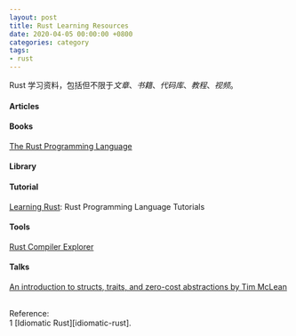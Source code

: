 ```yaml
---
layout: post
title: Rust Learning Resources
date: 2020-04-05 00:00:00 +0800
categories: category
tags:
- rust
---
```


Rust 学习资料，包括但不限于*文章*、*书籍*、*代码库*、*教程*、*视频*。

<h4>Articles</h4>

<h4>Books</h4>

[The Rust Programming Language][trpl]

<h4>Library</h4>

<h4>Tutorial</h4>

[Learning Rust](https://learning-rust.github.io/): Rust Programming Language Tutorials

<h4>Tools</h4>

[Rust Compiler Explorer][rust_explorer]

<h4>Talks</h4>

[An introduction to structs, traits, and zero-cost abstractions by Tim McLean][Sn3JklPAVLk]

<br>
<span class="post-meta">
Reference:
</span>
<br>
<span class="post-meta">
1 [Idiomatic Rust][idiomatic-rust].<br>
</span>

[idiomatic-rust]: https://github.com/mre/idiomatic-rust
[rust_explorer]: https://rust.godbolt.org/
[trpl]: https://doc.rust-lang.org/book/
[Sn3JklPAVLk]: https://www.youtube.com/watch?v=Sn3JklPAVLk
